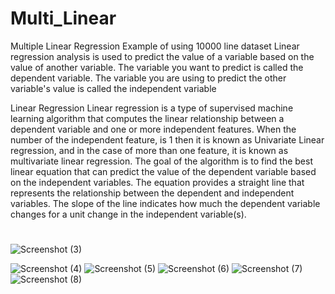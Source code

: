 # Multi_Linear
Multiple Linear Regression Example of using 10000 line dataset
Linear regression analysis is used to predict the value of a variable based on the value of another variable. The variable you want to predict is called the dependent variable. The variable you are using to predict the other variable's value is called the independent variable

Linear Regression
Linear regression is a type of supervised machine learning algorithm that computes the linear relationship between a dependent variable and one or more independent features. When the number of the independent feature, is 1 then it is known as Univariate Linear regression, and in the case of more than one feature, it is known as multivariate linear regression. The goal of the algorithm is to find the best linear equation that can predict the value of the dependent variable based on the independent variables. The equation provides a straight line that represents the relationship between the dependent and independent variables. The slope of the line indicates how much the dependent variable changes for a unit change in the independent variable(s).
#

![Screenshot (3)](https://github.com/arunbiradar01/Multi_Linear/assets/137031864/b8c6e12f-a9e6-44f6-996b-a85f4e507547)

![Screenshot (4)](https://github.com/arunbiradar01/Multi_Linear/assets/137031864/5f0d1b87-ca13-43ec-89bf-f8f528451b67)
![Screenshot (5)](https://github.com/arunbiradar01/Multi_Linear/assets/137031864/a7a1d3c0-bd78-402b-aba2-a0d74427ca71)
![Screenshot (6)](https://github.com/arunbiradar01/Multi_Linear/assets/137031864/61bf4eed-3c93-4099-8d52-56bf2363a140)
![Screenshot (7)](https://github.com/arunbiradar01/Multi_Linear/assets/137031864/73914cb0-a177-4500-a4e5-817d057d4901)
![Screenshot (8)](https://github.com/arunbiradar01/Multi_Linear/assets/137031864/cc77b3f6-1604-4e10-aa9f-6be4cbc1b715)
